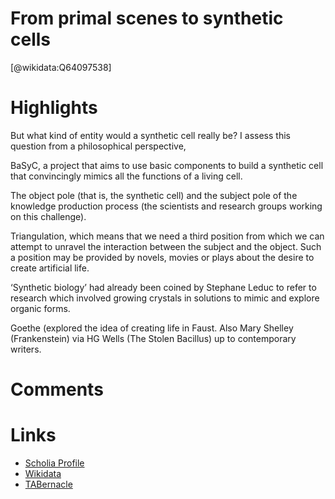 
From primal scenes to synthetic cells
=====================================
  
  [@wikidata:Q64097538]  

# Highlights

But what kind of entity would a synthetic cell really be? I assess this question from a philosophical perspective,

BaSyC, a project that aims to use basic components to build a synthetic cell that convincingly mimics all the functions of a living cell. 

The object pole (that is, the synthetic cell) and the subject pole of the knowledge production process (the scientists and research groups working on this challenge).

Triangulation, which means that we need a third position from which we can attempt to unravel the interaction between the subject and the object. Such a position may be provided by novels, movies or plays about the desire to create artificial life.

‘Synthetic biology’ had already been coined by Stephane Leduc  to refer to research which involved growing crystals in solutions to mimic and explore organic forms.

Goethe (explored the idea of creating life in  Faust. Also Mary Shelley (Frankenstein) via HG Wells (The Stolen Bacillus) up to contemporary writers.


# Comments

# Links
  
 * [Scholia Profile](https://scholia.toolforge.org/work/Q64097538)  
 * [Wikidata](https://www.wikidata.org/wiki/Q64097538)  
 * [TABernacle](https://tabernacle.toolforge.org/?#/tab/manual/Q64097538/P921%3BP4510)  

